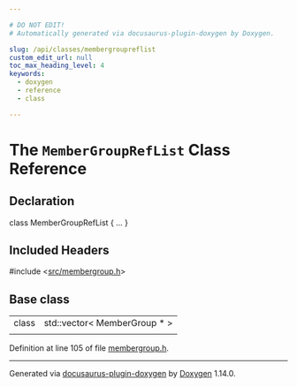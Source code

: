 ```yaml
---

# DO NOT EDIT!
# Automatically generated via docusaurus-plugin-doxygen by Doxygen.

slug: /api/classes/membergroupreflist
custom_edit_url: null
toc_max_heading_level: 4
keywords:
  - doxygen
  - reference
  - class

---
```


<div class="doxyPage">

# The `MemberGroupRefList` Class Reference



## Declaration

<div class="doxyDeclaration">
class MemberGroupRefList { ... }
</div>

## Included Headers

<div class="doxyIncludesList">#include &lt;<a href="/web-doxygen/docs/api/files/src/membergroup-h">src/membergroup.h</a>&gt;
</div>

## Base class

<table class="doxyMembersIndex">

<tr class="doxyMemberIndexItem">
<td class="doxyMemberIndexItemType" align="left" valign="top">class</td>
<td class="doxyMemberIndexItemName" align="left" valign="top">std::vector&lt; MemberGroup * &gt;</td>
</tr>
<tr class="doxyMemberIndexSeparator">
<td class="doxyMemberIndexSeparator" colspan="2"></td>
</tr>

</table>


<p>Definition at line 105 of file <a href="/web-doxygen/docs/api/files/src/membergroup-h">membergroup.h</a>.</p>


<hr/>

<p class="doxyGeneratedBy">Generated via <a href="https://github.com/xpack/docusaurus-plugin-doxygen">docusaurus-plugin-doxygen</a> by <a href="https://www.doxygen.nl">Doxygen</a> 1.14.0.</p>

</div>
